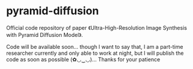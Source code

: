 # pyramid-diffusion
Official code repository of paper 《Ultra-High-Resolution Image Synthesis with Pyramid Diffusion Model》.

Code will be available soon... though I want to say that, I am a part-time researcher currently and only able to work at night, but I will publish the code as soon as possible (✿◡‿◡)... Thanks for your patience
